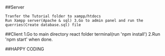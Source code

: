 ##Server

    Tranfer the Tutorial folder to xampp/htdocs
    Run Xampp server(Apache & sql) 3.Go to admin panel and run the querries(Create database.sql) file

##Client 1.Go to main directory react folder terminal(run 'npm install') 2.Run 'npm start' when done.

##HAPPY CODING
